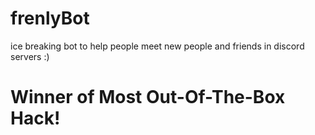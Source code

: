 # frenlyBot

ice breaking bot to help people meet new people and friends in discord servers :)

# Winner of Most Out-Of-The-Box Hack!

